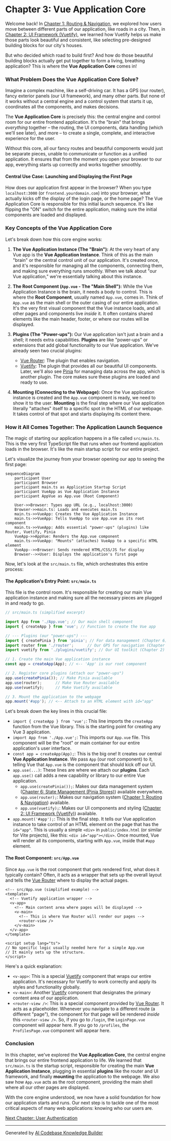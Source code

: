 # Chapter 3: Vue Application Core

Welcome back! In [Chapter 1: Routing & Navigation](01_routing___navigation_.md), we explored how users move between different parts of our application, like roads in a city. Then, in [Chapter 2: UI Framework (Vuetify)](02_ui_framework__vuetify__.md), we learned how Vuetify helps us make those parts look beautiful and consistent, like selecting pre-designed building blocks for our city's houses.

But who decided which road to build first? And how do those beautiful building blocks actually get put together to form a living, breathing application? This is where the **Vue Application Core** comes in!

### What Problem Does the Vue Application Core Solve?

Imagine a complex machine, like a self-driving car. It has a GPS (our router), fancy exterior panels (our UI framework), and many other parts. But none of it works without a central engine and a control system that starts it up, coordinates all the components, and makes decisions.

The **Vue Application Core** is precisely this: the central engine and control room for our entire frontend application. It's the "brain" that brings *everything* together – the routing, the UI components, data handling (which we'll see later), and more – to create a single, complete, and interactive experience for the user.

Without this core, all our fancy routes and beautiful components would just be separate pieces, unable to communicate or function as a unified application. It ensures that from the moment you open your browser to our app, everything starts up correctly and works together smoothly.

#### Central Use Case: Launching and Displaying the First Page

How does our application first appear in the browser? When you type `localhost:3000` (or `frontend.yourdomain.com`) into your browser, what actually kicks off the display of the login page, or the home page? The Vue Application Core is responsible for this initial launch sequence. It's like flipping the "ON" switch for the entire application, making sure the initial components are loaded and displayed.

### Key Concepts of the Vue Application Core

Let's break down how this core engine works:

1.  **The Vue Application Instance (The "Brain"):** At the very heart of any Vue app is the **Vue Application Instance**. Think of this as the main "brain" or the central control unit of our application. It's created once, and it's responsible for managing all the components, connecting them, and making sure everything runs smoothly. When we talk about "our Vue application," we're essentially talking about this instance.

2.  **The Root Component (`App.vue` - The "Main Shell"):** While the Vue Application Instance is the brain, it needs a body to control. This is where the **Root Component**, usually named `App.vue`, comes in. Think of `App.vue` as the main shell or the outer casing of our entire application. It's the very first visual component that the Vue instance loads, and all other pages and components live *inside* it. It often contains shared elements like the main header, footer, or where our routes will be displayed.

3.  **Plugins (The "Power-ups"):** Our Vue application isn't just a brain and a shell; it needs extra capabilities. **Plugins** are like "power-ups" or extensions that add global functionality to our Vue application. We've already seen two crucial plugins:
    *   [Vue Router](01_routing___navigation_.md): The plugin that enables navigation.
    *   [Vuetify](02_ui_framework__vuetify__.md): The plugin that provides all our beautiful UI components.
    Later, we'll also see [Pinia](06_state_management__pinia_stores__.md) for managing data across the app, which is another plugin. The core makes sure these plugins are loaded and ready to use.

4.  **Mounting (Connecting to the Webpage):** Once the Vue application instance is created and the `App.vue` component is ready, we need to show it to the user. **Mounting** is the final step where our Vue application literally "attaches" itself to a specific spot in the HTML of our webpage. It takes control of that spot and starts displaying its content there.

### How it All Comes Together: The Application Launch Sequence

The magic of starting our application happens in a file called `src/main.ts`. This is the very first TypeScript file that runs when our frontend application loads in the browser. It's like the main startup script for our entire project.

Let's visualize the journey from your browser opening our app to seeing the first page:

```mermaid
sequenceDiagram
    participant User
    participant Browser
    participant main.ts as Application Startup Script
    participant VueApp as Vue Application Instance
    participant AppVue as App.vue (Root Component)

    User->>Browser: Types app URL (e.g., localhost:3000)
    Browser->>main.ts: Loads and executes main.ts
    main.ts->>VueApp: Creates the Vue Application Instance
    main.ts->>VueApp: Tells VueApp to use App.vue as its root component
    main.ts->>VueApp: Adds essential "power-ups" (plugins) like Router, Vuetify, Pinia
    VueApp->>AppVue: Renders the App.vue component
    main.ts->>VueApp: "Mounts" (attaches) VueApp to a specific HTML element
    VueApp-->>Browser: Sends rendered HTML/CSS/JS for display
    Browser-->>User: Displays the application's first page
```

Now, let's look at the `src/main.ts` file, which orchestrates this entire process:

#### The Application's Entry Point: `src/main.ts`

This file is the control room. It's responsible for creating our main Vue application instance and making sure all the necessary pieces are plugged in and ready to go.

```typescript
// src/main.ts (simplified excerpt)

import App from './App.vue'; // Our main shell component
import { createApp } from 'vue'; // Function to create the Vue app

// --- Plugins (our "power-ups") ---
import { createPinia } from 'pinia'; // For data management (Chapter 6)
import router from './router';      // Our GPS for navigation (Chapter 1)
import vuetify from './plugins/vuetify'; // Our UI toolkit (Chapter 2)

// 1. Create the main Vue application instance
const app = createApp(App); // <-- 'App' is our root component

// 2. Register core plugins (attach our "power-ups")
app.use(createPinia()); // Make Pinia available
app.use(router);      // Make Vue Router available
app.use(vuetify);     // Make Vuetify available

// 3. Mount the application to the webpage
app.mount('#app'); // <-- Attach to an HTML element with id="app"
```

Let's break down the key lines in this crucial file:

*   `import { createApp } from 'vue';`: This line imports the `createApp` function from the Vue library. This is the starting point for creating any Vue 3 application.
*   `import App from './App.vue';`: This imports our `App.vue` file. This component will be the "root" or main container for our entire application's user interface.
*   `const app = createApp(App);`: This is the big one! It creates our central **Vue Application Instance**. We pass `App` (our root component) to it, telling Vue that `App.vue` is the component that should kick off our UI.
*   `app.use(...)`: These lines are where we attach our **plugins**. Each `app.use()` call adds a new capability or library to our entire Vue application.
    *   `app.use(createPinia());`: Makes our data management system ([Chapter 6: State Management (Pinia Stores)](06_state_management__pinia_stores__.md)) available everywhere.
    *   `app.use(router);`: Makes our navigation system ([Chapter 1: Routing & Navigation](01_routing___navigation_.md)) available.
    *   `app.use(vuetify);`: Makes our UI components and styling ([Chapter 2: UI Framework (Vuetify)](02_ui_framework__vuetify__.md)) available.
*   `app.mount('#app');`: This is the final step. It tells our Vue application instance to take control of an HTML element on the page that has the `id="app"`. This is usually a simple `<div>` in `public/index.html` (or similar for Vite projects), like this: `<div id="app"></div>`. Once mounted, Vue will render all its components, starting with `App.vue`, inside that `#app` element.

#### The Root Component: `src/App.vue`

Since `App.vue` is the root component that gets rendered first, what does it typically contain? Often, it acts as a wrapper that sets up the overall layout and tells the [Vue Router](01_routing___navigation_.md) where to display the actual pages.

```vue
<!-- src/App.vue (simplified example) -->
<template>
  <!-- Vuetify application wrapper -->
  <v-app>
    <!-- Main content area where pages will be displayed -->
    <v-main>
      <!-- This is where Vue Router will render our pages -->
      <router-view />
    </v-main>
  </v-app>
</template>

<script setup lang="ts">
// No specific logic usually needed here for a simple App.vue
// It mainly sets up the structure.
</script>
```

Here's a quick explanation:
*   `<v-app>`: This is a special [Vuetify](02_ui_framework__vuetify__.md) component that wraps our entire application. It's necessary for Vuetify to work correctly and apply its styles and functionality globally.
*   `<v-main>`: Another [Vuetify](02_ui_framework__vuetify__.md) component that designates the primary content area of our application.
*   `<router-view />`: This is a special component provided by [Vue Router](01_routing___navigation_.md). It acts as a placeholder. Whenever you navigate to a different route (a different "page"), the component for that page will be rendered *inside* this `<router-view />`. So, if you go to `/login`, the `LoginPage.vue` component will appear here. If you go to `/profiles`, the `ProfilesPage.vue` component will appear here.

### Conclusion

In this chapter, we've explored the **Vue Application Core**, the central engine that brings our entire frontend application to life. We learned that `src/main.ts` is the startup script, responsible for creating the main **Vue Application Instance**, plugging in essential **plugins** like the router and UI framework, and finally **mounting** the application to the webpage. We also saw how `App.vue` acts as the root component, providing the main shell where all our other pages are displayed.

With the core engine understood, we now have a solid foundation for how our application starts and runs. Our next step is to tackle one of the most critical aspects of many web applications: knowing who our users are.

[Next Chapter: User Authentication](04_user_authentication_.md)

---

Generated by [AI Codebase Knowledge Builder](https://github.com/The-Pocket/Tutorial-Codebase-Knowledge)